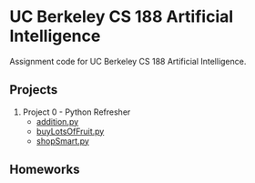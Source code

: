# UC Berkeley CS 188 Artificial Intelligence
Assignment code for UC Berkeley CS 188 Artificial Intelligence.

## Projects
1. Project 0 - Python Refresher
   * [addition.py](./Project0-PythonRefresher/addition.py)
   * [buyLotsOfFruit.py](./Project0-PythonRefresher/buyLotsOfFruit.py)
   * [shopSmart.py](./Project0-PythonRefresher/shopSmart.py)

## Homeworks
